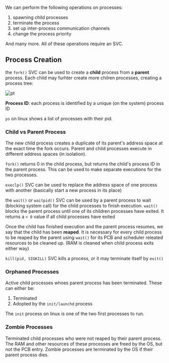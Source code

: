 We can perform the following operations on processes:

1. spawning child processes
2. terminate the process
3. set up inter-process communication channels
4. change the process priority

And many more. All of these operations require an SVC.

## Process Creation

the `fork()` SVC can be used to create a **child** process from a **parent** process. Each child may furhter create more chilren processes, creating a process tree:

![pt](https://natalieagus.github.io/50005/assets/images/week3/8.png)

**Process ID**: each process is identified by a unique (on the system) process ID

`ps` on linux shows a list of processes with their pid.

### Child vs Parent Process

The new child process creates a duplicate of its parent's address space at the exact time the fork occurs. Parent and child processes execute in different address spaces (in isolation).

`fork()` returns 0 in the child process, but returns the child's process ID in the parent process. This can be used to make separate executions for the two processes.

`execlp()` SVC can be used to replace the address space of one process with another (basically start a new process in its place)

the `wait()` or `waitpid()` SVC can be used by a parent process to wait (blocking system call) for the child processes to finish execution. `wait()` blocks the parent process until one of its children processes have exited. It returns a `< 0` value if all child processes have exited

Once the child has finished execution and the parent process resumes, we say that the child has been **reaped**. It is necessary for every child process to be reaped by the parent using `wait()` for its PCB and scheduler releated resources to be cleaned up. (RAM is cleaned when child process exits either way)

`kill(pid, SIGKILL)` SVC kills a process, or it may terminate itself by `exit()`

### Orphaned Processes

Active child processes whoes parent process has been terminated. These can either be:

1. Terminated
2. Adopted by the `init/launchd` process

The `init` process on linux is one of the two first processes to run.

### Zombie Processes

Terminated child processes who were not reaped by their parent process. The RAM and other resources of these processes are freed by the OS, but not the PCB entry. Zombie processes are terminated by the OS if their parent process dies.